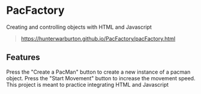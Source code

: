 # PacFactory
 Creating and controlling objects with HTML and Javascript

>https://hunterwarburton.github.io/PacFactory/pacFactory.html

## Features
Press the "Create a PacMan" button to create a new instance of a pacman object.
Press the "Start Movement" button to increase the movement speed.
This project is meant to practice integrating HTML and Javascript
